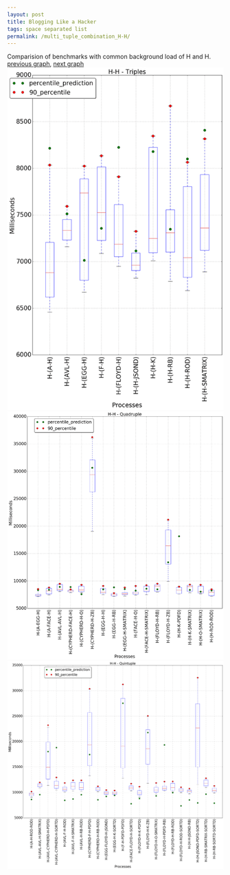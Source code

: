 ```yaml
---
layout: post
title: Blogging Like a Hacker
tags: space separated list
permalink: /multi_tuple_combination_H-H/
---
```


Comparision of benchmarks with common background load of H and H.
[previous graph](./multi_tuple_combination_H-F/), [next graph](./multi_tuple_combination_H-JSOND/)
<img src="./images/triple/H/H-H_box.png" alt="graph figure"><img src="./images/quadruple/H/H-H_box.png" alt="graph figure"><img src="./images/quintuple/H/H-H_box.png" alt="graph figure">